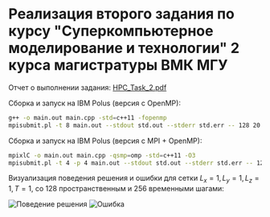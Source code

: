# Реализация второго задания по курсу "Суперкомпьютерное моделирование и технологии" 2 курса магистратуры ВМК МГУ
Отчет о выполнении задания: [HPC_Task_2.pdf](./HPC_Task_2.pdf)

Сборка и запуск на IBM Polus (версия с OpenMP):
```bash
g++ -o main.out main.cpp -std=c++11 -fopenmp
mpisubmit.pl -t 8 main.out --stdout std.out --stderr std.err -- 128 20 1. 1. 1. 0.01
```
Сборка и запуск на IBM Polus (версия с MPI + OpenMP):
```bash
mpixlC -o main.out main.cpp -qsmp=omp -std=c++11 -O3
mpisubmit.pl -t 4 -p 4 main.out --stdout std.out --stderr std.err -- 128 20 1. 1. 1. 0.1
```

Визуализация поведения решения и ошибки для сетки $`L_x=1, L_y=1, L_z=1, T=1`$, со 128 пространственным и 256 временными шагами:

![Поведение решения](./visualisations/calculated.gif)
![Ошибка](./visualisations/error.gif)
